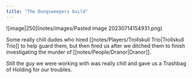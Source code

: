 ```yaml
---
title: "The Dungsweepers Guild"
---
```

![image|250](notes/images/Pasted image 20230714154931.png)

Some really chill dudes who hired [[notes/Players/Trollskull Trio|Trollskull Trio]] to help guard them, but then fired us after we ditched them to finish investigating the murder of [[notes/People/Dranor|Dranor]].

Still the guy we were working with was really chill and gave us a Trashbag of Holding for our troubles.